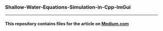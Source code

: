 ### Shallow-Water-Equations-Simulation-in-Cpp-ImGui
***
#### This repository contains files for the article on [Medium.com](https://markus-x-buchholz.medium.com/shallow-water-equations-simulation-in-c-imgui-4789a9749492)
